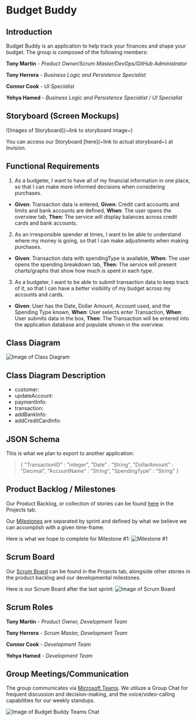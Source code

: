 # Budget Buddy

## Introduction

Budget Buddy is an application to help track your finances and shape your budget. The group is composed of the following members:

**Tony Martin** - *Product Owner/Scrum Master/DevOps/GitHub Administrator*

**Tony Herrera** - *Business Logic and Persistence Specialist*

**Connor Cook** - *UI Specialist*

**Yehya Hamed** - *Business Logic and Persistence Specialist / UI Specialist*

## Storyboard (Screen Mockups)

![Images of Storyboard](~link to storyboard image~)

You can access our Storyboard [here](~link to actual storyboard~) at Invision.

## Functional Requirements

1. As a budgeter, I want to have all of my financial information in one place, so that I can make more informed decisions when considering purchases. 
- **Given**: Transaction data is entered, **Given**: Credit card accounts and limits and bank accounts are defined, **When**: The user opens the overview tab, **Then**: The service will display balances across credit cards and bank accounts.

2. As an irresponsible spender at times, I want to be able to understand where my money is going, so that I can make adjustments when making purchases.
- **Given**: Transaction data with spendingType is available, **When**: The user opens the spending breakdown tab, **Then**: The service will present charts/graphs that show how much is spent in each type.

3. As a budgeter, I want to be able to submit transaction data to keep track of it, so that I can have a better visibility of my budget across my accounts and cards.
- **Given**: User has the Date, Dollar Amount, Account used, and the Spending Type known, **When**: User selects enter Transaction, **When**: User submits data in the box, **Then**: The Transaction will be entered into the application database and populate shown in the overview.

## Class Diagram

![Image of Class Diagram](https://i.ibb.co/k5GZCLP/Project-UML.png)

## Class Diagram Description

- customer: 
- updateAccount: 
- paymentInfo: 
- transaction: 
- addBankInfo: 
- addCreditCardInfo: 

## JSON Schema

This is what we plan to export to another application:

>
>{
>    "TransactionID" : "integer",
>    "Date" : "String",
>    "DollarAmount" : "Decimal",
>    "AccountName" : "String",
>    "SpendingType" : "String"
>}
>

## Product Backlog / Milestones

Our Product Backlog, or collection of stories can be found [here](https://github.com/marti5a6/Budget-Buddy/projects) in the Projects tab.

Our [Milestones](https://github.com/marti5a6/Budget-Buddy/milestones) are separated by sprint and defined by what we believe we can accomplish with a given time-frame.

Here is what we hope to complete for Milestone #1:
![Milestone #1](https://i.ibb.co/bR9WzWJ/image.png)

## Scrum Board

Our [Scrum Board](https://github.com/marti5a6/Budget-Buddy/projects/1) can be found in the Projects tab, alongside other stories in the product backlog and our developmental milestones. 

Here is our Scrum Board after the last sprint: ![Image of Scrum Board](https://i.ibb.co/zrxfPNK/image.png)

## Scrum Roles

**Tony Martin** - *Product Owner, Development Team*

**Tony Herrera** - *Scrum Master, Development Team*

**Connor Cook** - *Development Team*

**Yehya Hamed** - *Development Team*

## Group Meetings/Communication

The group communicates via [Microsoft Teams](https://www.microsoft.com/en-us/microsoft-teams/group-chat-software/). We utiluze a Group Chat for frequent discussion and decision-making, and the voice/video-calling capabilities for our weekly standups.

![Image of Budget Buddy Teams Chat](https://i.ibb.co/y5BVY3Z/image.png)
